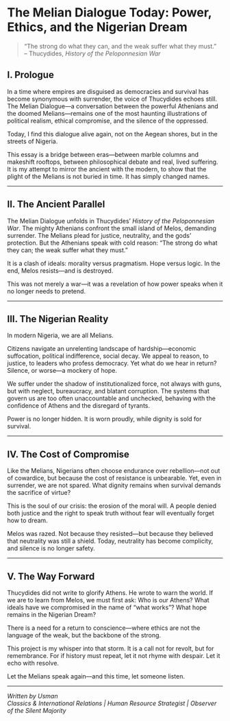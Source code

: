 # The Melian Dialogue Today: Power, Ethics, and the Nigerian Dream

> “The strong do what they can, and the weak suffer what they must.”  
> – Thucydides, *History of the Peloponnesian War*

## I. Prologue

In a time where empires are disguised as democracies and survival has become synonymous with surrender, the voice of Thucydides echoes still. The Melian Dialogue—a conversation between the powerful Athenians and the doomed Melians—remains one of the most haunting illustrations of political realism, ethical compromise, and the silence of the oppressed.

Today, I find this dialogue alive again, not on the Aegean shores, but in the streets of Nigeria.

This essay is a bridge between eras—between marble columns and makeshift rooftops, between philosophical debate and real, lived suffering. It is my attempt to mirror the ancient with the modern, to show that the plight of the Melians is not buried in time. It has simply changed names.

---

## II. The Ancient Parallel

The Melian Dialogue unfolds in Thucydides’ *History of the Peloponnesian War*. The mighty Athenians confront the small island of Melos, demanding surrender. The Melians plead for justice, neutrality, and the gods’ protection. But the Athenians speak with cold reason: “The strong do what they can; the weak suffer what they must.”

It is a clash of ideals: morality versus pragmatism. Hope versus logic. In the end, Melos resists—and is destroyed.

This was not merely a war—it was a revelation of how power speaks when it no longer needs to pretend.

---

## III. The Nigerian Reality

In modern Nigeria, we are all Melians.

Citizens navigate an unrelenting landscape of hardship—economic suffocation, political indifference, social decay. We appeal to reason, to justice, to leaders who profess democracy. Yet what do we hear in return? Silence, or worse—a mockery of hope.

We suffer under the shadow of institutionalized force, not always with guns, but with neglect, bureaucracy, and blatant corruption. The systems that govern us are too often unaccountable and unchecked, behaving with the confidence of Athens and the disregard of tyrants.

Power is no longer hidden. It is worn proudly, while dignity is sold for survival.

---

## IV. The Cost of Compromise

Like the Melians, Nigerians often choose endurance over rebellion—not out of cowardice, but because the cost of resistance is unbearable. Yet, even in surrender, we are not spared. What dignity remains when survival demands the sacrifice of virtue?

This is the soul of our crisis: the erosion of the moral will. A people denied both justice and the right to speak truth without fear will eventually forget how to dream.

Melos was razed. Not because they resisted—but because they believed that neutrality was still a shield. Today, neutrality has become complicity, and silence is no longer safety.

---

## V. The Way Forward

Thucydides did not write to glorify Athens. He wrote to warn the world. If we are to learn from Melos, we must first ask: Who is our Athens? What ideals have we compromised in the name of “what works”? What hope remains in the Nigerian Dream?

There is a need for a return to conscience—where ethics are not the language of the weak, but the backbone of the strong.

This project is my whisper into that storm. It is a call not for revolt, but for remembrance. For if history must repeat, let it not rhyme with despair. Let it echo with resolve.

Let the Melians speak again—and this time, let someone listen.

---

*Written by Usman*  
*Classics & International Relations | Human Resource Strategist | Observer of the Silent Majority*
